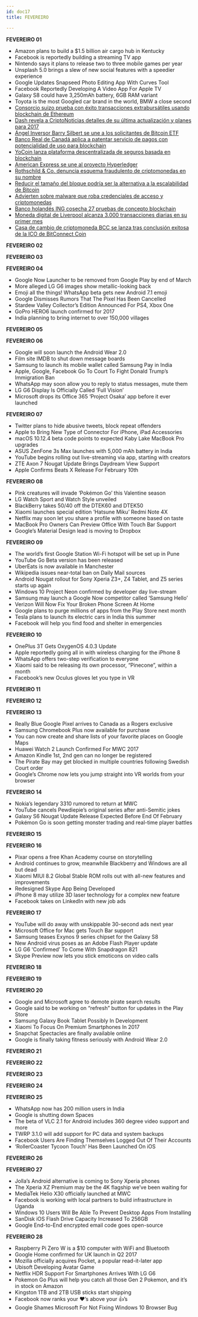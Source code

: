 ```yaml
---
id: doc17
title: FEVEREIRO

---
```



**FEVEREIRO 01**

- Amazon plans to build a $1.5 billion air cargo hub in Kentucky
- Facebook is reportedly building a streaming TV app
- Nintendo says it plans to release two to three mobile games per year
- Unsplash 5.0 brings a slew of new social features with a speedier experience
- Google Updates Snapseed Photo Editing App With Curves Tool
- Facebook Reportedly Developing A Video App For Apple TV
- Galaxy S8 could have 3,250mAh battery, 6GB RAM variant
- Toyota is the most Googled car brand in the world, BMW a close second
- [Consorcio suizo prueba con éxito transacciones extrabursátiles usando blockchain de Ethereum](http://criptonoticias.com/?p=25231)
- [Dash revela a CriptoNoticias detalles de su última actualización y planes para 2017](http://criptonoticias.com/?p=24666)
- [Ángel Inversor Barry Silbert se une a los solicitantes de Bitcoin ETF](http://criptonoticias.com/?p=25278)
- [Banco Real de Canadá aplica a patentar servicio de pagos con potencialidad de uso para blockchain](http://criptonoticias.com/?p=25308)
- [YoCoin lanza plataforma descentralizada de seguros basada en blockchain](http://criptonoticias.com/?p=25380)
- [American Express se une al proyecto Hyperledger](http://criptonoticias.com/?p=25342)
- [Rothschild & Co. denuncia esquema fraudulento de criptomonedas en su nombre](http://criptonoticias.com/?p=25326)
- [Reducir el tamaño del bloque podría ser la alternativa a la escalabilidad de Bitcoin](http://criptonoticias.com/?p=25226)
- [Advierten sobre malware que roba credenciales de acceso y criptomonedas](http://criptonoticias.com/?p=25348)
- [Banco holandés ING cosecha 27 pruebas de concepto blockchain](http://criptonoticias.com/?p=25354)
- [Moneda digital de Liverpool alcanza 3.000 transacciones diarias en su primer mes](http://criptonoticias.com/?p=25364)
- [Casa de cambio de criptomoneda BCC se lanza tras conclusión exitosa de la ICO de BitConnect Coin](http://criptonoticias.com/?p=25426)

**FEVEREIRO 02**

**FEVEREIRO 03**

**FEVEREIRO 04**

- Google Now Launcher to be removed from Google Play by end of March
- More alleged LG G6 images show metallic-looking back
- Emoji all the things! WhatsApp beta gets new Android 7.1 emoji
- Google Dismisses Rumors That The Pixel Has Been Cancelled
- Stardew Valley Collector’s Edition Announced For PS4, Xbox One
- GoPro HERO6 launch confirmed for 2017
- India planning to bring internet to over 150,000 villages

**FEVEREIRO 05**

**FEVEREIRO 06**

- Google will soon launch the Android Wear 2.0
- Film site IMDB to shut down message boards
- Samsung to launch its mobile wallet called Samsung Pay in India
- Apple, Google, Facebook Go To Court To Fight Donald Trump’s Immigration Ban
- WhatsApp may soon allow you to reply to status messages, mute them
- LG G6 Display Is Officially Called ‘Full Vision’
- Microsoft drops its Office 365 ‘Project Osaka’ app before it ever launched

**FEVEREIRO 07**

- Twitter plans to hide abusive tweets, block repeat offenders
- Apple to Bring New Type of Connector For iPhone, iPad Accessories
- macOS 10.12.4 beta code points to expected Kaby Lake MacBook Pro upgrades
- ASUS ZenFone 3s Max launches with 5,000 mAh battery in India
- YouTube begins rolling out live-streaming via app, starting with creators
- ZTE Axon 7 Nougat Update Brings Daydream View Support
- Apple Confirms Beats X Release For February 10th

**FEVEREIRO 08**

- Pink creatures will invade ‘Pokémon Go’ this Valentine season
- LG Watch Sport and Watch Style unveiled
- BlackBerry takes $50/$40 off the DTEK60 and DTEK50
- Xiaomi launches special edition ‘Hatsune Miku’ Redmi Note 4X
- Netflix may soon let you share a profile with someone based on taste
- MacBook Pro Owners Can Preview Office With Touch Bar Support
- Google’s Material Design lead is moving to Dropbox

**FEVEREIRO 09**

- The world’s first Google Station Wi-Fi hotspot will be set up in Pune
- YouTube Go Beta version has been released
- UberEats is now available in Manchester
- Wikipedia issues near-total ban on Daily Mail sources
- Android Nougat rollout for Sony Xperia Z3+, Z4 Tablet, and Z5 series starts up again
- Windows 10 Project Neon confirmed by developer day live-stream
- Samsung may launch a Google Now competitor called ‘Samsung Hello’
- Verizon Will Now Fix Your Broken Phone Screen At Home
- Google plans to purge millions of apps from the Play Store next month
- Tesla plans to launch its electric cars in India this summer
- Facebook will help you find food and shelter in emergencies

**FEVEREIRO 10**

- OnePlus 3T Gets OxygenOS 4.0.3 Update
- Apple reportedly going all in with wireless charging for the iPhone 8
- WhatsApp offers two-step verification to everyone
- Xiaomi said to be releasing its own processor, “Pinecone”, within a month
- Facebook’s new Oculus gloves let you type in VR

**FEVEREIRO 11**

**FEVEREIRO 12**

**FEVEREIRO 13**

- Really Blue Google Pixel arrives to Canada as a Rogers exclusive
- Samsung Chromebook Plus now available for purchase
- You can now create and share lists of your favorite places on Google Maps
- Huawei Watch 2 Launch Confirmed For MWC 2017
- Amazon Kindle 1st, 2nd gen can no longer be registered
- The Pirate Bay may get blocked in multiple countries following Swedish Court order
- Google’s Chrome now lets you jump straight into VR worlds from your browser

**FEVEREIRO 14**

- Nokia’s legendary 3310 rumored to return at MWC
- YouTube cancels Pewdiepie’s original series after anti-Semitic jokes
- Galaxy S6 Nougat Update Release Expected Before End Of February
- Pokémon Go is soon getting monster trading and real-time player battles

**FEVEREIRO 15**

**FEVEREIRO 16**

- Pixar opens a free Khan Academy course on storytelling
- Android continues to grow, meanwhile Blackberry and Windows are all but dead
- Xiaomi MIUI 8.2 Global Stable ROM rolls out with all-new features and improvements
- Redesigned Skype App Being Developed
- iPhone 8 may utilize 3D laser technology for a complex new feature
- Facebook takes on LinkedIn with new job ads

**FEVEREIRO 17**

- YouTube will do away with unskippable 30-second ads next year
- Microsoft Office for Mac gets Touch Bar support
- Samsung teases Exynos 9 series chipset for the Galaxy S8
- New Android virus poses as an Adobe Flash Player update
- LG G6 ‘Confirmed’ To Come With Snapdragon 821
- Skype Preview now lets you stick emoticons on video calls

**FEVEREIRO 18**

**FEVEREIRO 19**

**FEVEREIRO 20**

- Google and Microsoft agree to demote pirate search results
- Google said to be working on “refresh” button for updates in the Play Store
- Samsung Galaxy Book Tablet Possibly In Development
- Xiaomi To Focus On Premium Smartphones In 2017
- Snapchat Spectacles are finally available online
- Google is finally taking fitness seriously with Android Wear 2.0

**FEVEREIRO 21**

**FEVEREIRO 22**

**FEVEREIRO 23**

**FEVEREIRO 24**

**FEVEREIRO 25**

- WhatsApp now has 200 million users in India
- Google is shutting down Spaces
- The beta of VLC 2.1 for Android includes 360 degree video support and more
- TWRP 3.1.0 will add support for PC data and system backups
- Facebook Users Are Finding Themselves Logged Out Of Their Accounts
- ‘RollerCoaster Tycoon Touch’ Has Been Launched On iOS

**FEVEREIRO 26**

**FEVEREIRO 27**

- Jolla’s Android alternative is coming to Sony Xperia phones
- The Xperia XZ Premium may be the 4K flagship we’ve been waiting for
- MediaTek Helio X30 officially launched at MWC
- Facebook is working with local partners to build infrastructure in Uganda
- Windows 10 Users Will Be Able To Prevent Desktop Apps From Installing
- SanDisk iOS Flash Drive Capacity Increased To 256GB
- Google End-to-End encrypted email code goes open-source

**FEVEREIRO 28**

- Raspberry Pi Zero W is a $10 computer with WiFi and Bluetooth
- Google Home confirmed for UK launch in Q2 2017
- Mozilla officially acquires Pocket, a popular read-it-later app
- Ubisoft Developing Avatar Game
- Netflix HDR Support For Smartphones Arrives With LG G6
- Pokemon Go Plus will help you catch all those Gen 2 Pokemon, and it’s in stock on Amazon
- Kingston 1TB and 2TB USB sticks start shipping
- Facebook now ranks your :heart:’s above your :+1:’s
- Google Shames Microsoft For Not Fixing Windows 10 Browser Bug




